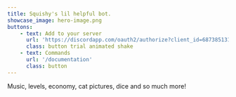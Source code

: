 ```yaml
---
title: Squishy's lil helpful bot.
showcase_image: hero-image.png
buttons:
    - text: Add to your server
      url: 'https://discordapp.com/oauth2/authorize?client_id=687385131643568144&scope=bot&permissions=1916267615'
      class: button trial animated shake
    - text: Commands
      url: '/documentation'
      class: button
---
```


Music, levels, economy, cat pictures, dice and so much more!
